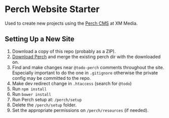 # Perch Website Starter

Used to create new projects using the [Perch CMS](https://grabaperch.com/) at XM Media.

## Setting Up a New Site

1. Download a copy of this repo (probably as a ZIP).
2. [Download Perch](https://grabaperch.com/account) and merge the existing perch dir with the downloaded on.
3. Find and make changes near `@todo-perch` comments throughout the site. Especially important to do the one in `.gitignore` otherwise the private config may be committed to the repo.
4. Make dev redirect change in `.htaccess` (search for `@todo`)
5. Run `npm install`
6. Run `bower install`
7. Run Perch setup at: `/perch/setup`
8. Delete the `/perch/setup` folder.
9. Set the appropriate permissions on `/perch/resources` (if needed).
